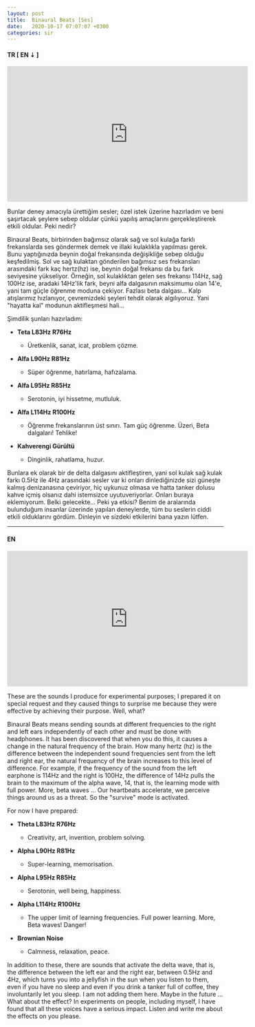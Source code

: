 ```yaml
---
layout: post
title:  Binaural Beats [Ses]
date:   2020-10-17 07:07:07 +0300
categories: sir
---
```


#### **TR [ EN ⇣ ]**

<iframe width="560" height="315" src="https://www.youtube.com/embed/videoseries?list=PLjGoAmqsQhdK6ORjlRIkvWRXlxReGLMF9" frameborder="0" allow="autoplay; encrypted-media" allowfullscreen></iframe>

Bunlar deney amacıyla ürettiğim sesler; özel istek üzerine hazırladım ve beni
şaşırtacak şeylere sebep oldular çünkü yapılış amaçlarını gerçekleştirerek
etkili oldular. Peki nedir?

Binaural Beats, birbirinden bağımsız olarak sağ ve sol kulağa farklı
frekanslarda ses göndermek demek ve illaki kulaklıkla yapılması gerek. Bunu
yaptığınızda beynin doğal frekansında değişikliğe sebep olduğu keşfedilmiş.
Sol ve sağ kulaktan gönderilen bağımsız ses frekansları arasındaki fark kaç
hertz(hz) ise, beynin doğal frekansı da bu fark seviyesine yükseliyor.
Örneğin, sol kulaklıktan gelen ses frekansı 114Hz, sağ 100Hz ise, aradaki
14Hz'lik fark, beyni alfa dalgasının maksimumu olan 14'e, yani tam güçle
öğrenme moduna çekiyor. Fazlası beta dalgası... Kalp atışlarımız hızlanıyor,
çevremizdeki şeyleri tehdit olarak algılıyoruz. Yani "hayatta kal" modunun
aktifleşmesi hali...

Şimdilik şunları hazırladım:

+ **Teta L83Hz R76Hz**
  + Üretkenlik, sanat, icat, problem çözme.

+ **Alfa L90Hz R81Hz**
  + Süper öğrenme, hatırlama, hafızalama.

+ **Alfa L95Hz R85Hz**
  + Serotonin, iyi hissetme, mutluluk.

+ **Alfa L114Hz R100Hz**
  + Öğrenme frekanslarının üst sınırı. Tam güç öğrenme. Üzeri, Beta dalgaları!
    Tehlike!

+ **Kahverengi Gürültü**
  + Dinginlik, rahatlama, huzur.

Bunlara ek olarak bir de delta dalgasını aktifleştiren, yani sol kulak sağ
kulak farkı 0.5Hz ile 4Hz arasındaki sesler var ki onları dinlediğinizde sizi
güneşte kalmış denizanasına çeviriyor, hiç uykunuz olmasa ve hatta tanker
dolusu kahve içmiş olsanız dahi istemsizce uyutuveriyorlar. Onları buraya
eklemiyorum. Belki gelecekte... Peki ya etkisi? Benim de aralarında bulunduğum
insanlar üzerinde yapılan deneylerde, tüm bu seslerin ciddi etkili olduklarını
gördüm. Dinleyin ve sizdeki etkilerini bana yazın lütfen.

---

#### **EN**

<iframe width="560" height="315" src="https://www.youtube.com/embed/videoseries?list=PLjGoAmqsQhdK6ORjlRIkvWRXlxReGLMF9" frameborder="0" allow="autoplay; encrypted-media" allowfullscreen></iframe>

These are the sounds I produce for experimental purposes; I prepared it on
special request and they caused things to surprise me because they were
effective by achieving their purpose. Well, what?

Binaural Beats means sending sounds at different frequencies to the right and
left ears independently of each other and must be done with headphones. It has
been discovered that when you do this, it causes a change in the natural
frequency of the brain. How many hertz (hz) is the difference between the
independent sound frequencies sent from the left and right ear, the natural
frequency of the brain increases to this level of difference. For example, if
the frequency of the sound from the left earphone is 114Hz and the right is
100Hz, the difference of 14Hz pulls the brain to the maximum of the alpha
wave, 14, that is, the learning mode with full power. More, beta waves ... Our
heartbeats accelerate, we perceive things around us as a threat. So the
"survive" mode is activated.

For now I have prepared:

+ **Theta L83Hz R76Hz**
  + Creativity, art, invention, problem solving.

+ **Alpha L90Hz R81Hz**
  + Super-learning, memorisation.

+ **Alpha L95Hz R85Hz**
  + Serotonin, well being, happiness.

+ **Alpha L114Hz R100Hz**
  + The upper limit of learning frequencies. Full power learning. More, Beta
    waves! Danger!

+ **Brownian Noise**
  + Calmness, relaxation, peace.

In addition to these, there are sounds that activate the delta wave, that is,
the difference between the left ear and the right ear, between 0.5Hz and 4Hz,
which turns you into a jellyfish in the sun when you listen to them, even if
you have no sleep and even if you drink a tanker full of coffee, they
involuntarily let you sleep. I am not adding them here. Maybe in the future
... What about the effect? In experiments on people, including myself, I have
found that all these voices have a serious impact. Listen and write me about
the effects on you please.

